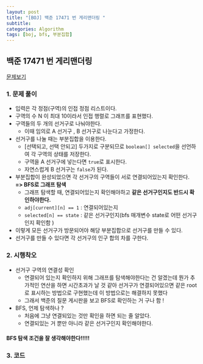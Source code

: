 ```yaml
---
layout: post
title: "[BOJ] 백준 17471 번 게리맨더링 "
subtitle:
categories: Algorithm
tags: [boj, bfs, 부분집합]
---
```


## 백준 17471 번 게리맨더링

[문제보기](https://www.acmicpc.net/problem/17471)

### 1. 문제 풀이

- 입력은 각 정점(구역)의 인접 정점 리스트이다.
- 구역의 수 N 이 최대 10이라서 인접 행렬로 그래프를 표현했다.
- 구역들의 두 개의 선거구로 나눠야한다.
  - 이때 임의로 A 선거구 , B 선거구로 나눈다고 가정한다.
- 선거구를 나눌 때는 부분집합을 이용한다.
  -  [선택되고, 선택 안되고] 두가지로 구분되므로 `boolean[] selected`을 선언하여 각 구역의 상태를 저장한다.
  - 구역을 A 선거구에 넣는다면 `true`로 표시한다.
  - 자연스럽게 B 선거구는 `false`가 된다.
- 부분집합이 완성되었으면 각 선거구의 구역들이 서로 연결되어있는지 확인한다.     
    **=> BFS로 그래프 탐색**
  - 그래프 탐색할 때, 연결되어있는지 확인해야하고 **같은 선거구인지도 반드시 확인하야한다.**
  - `adj[current][n] == 1` : 연결되어있는지
  - `selected[n] == state` : 같은 선거구인지(bfs 매개변수 state로 어떤 선거구인지 확인함 )
- 이렇게 모든 선거구가 방문되어야 해당 부분집합으로 선거구를 만들 수 있다.
- 선거구를 만들 수 있다면 각 선거구의 인구 합의 차를 구한다.

### 2. 시행착오

- 선거구 구역의 연결성 확인
  - 연결되어 있는지 확인하지 위해 그래프를 탐색해야한다는 건 알겠는데 뭔가 추가적인 연산을 하면 시간초과가 날 것 같아 선거구가 연결되어있으면 같은 root 로 표시하는 방법으로 구현했는데 이 방법으로는 해결하지 못했다
  - 그래서 백준의 질문 게시판을 보고 BFS로 확인하는 거 구나 함 ! 
- BFS, 언제 탐색하나 ?
  - 처음에 그냥 연결되있는 것만 확인을 하면 되는 줄 알았다.
  - 연결되있는 거 뿐만 아니라 같은 선거구인지 확인해야한다.

#### BFS 탐색 조건을 잘 생각해야한다!!!!!

### 3. 코드

<script src="https://gist.github.com/yeonui-0626/328363f380de460c0a4ca4f968220aaa.js"></script>

